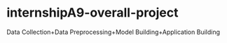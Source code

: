 # internshipA9-overall-project
Data Collection+Data Preprocessing+Model Building+Application Building
